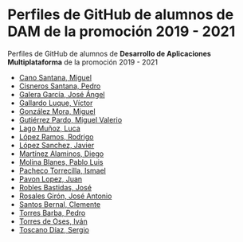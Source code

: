 # Perfiles de GitHub de alumnos de DAM de la promoción 2019 - 2021

Perfiles de GitHub de alumnos de **Desarrollo de Aplicaciones Multiplataforma** de la promoción 2019 - 2021


* [Cano Santana, Miguel](https://github.com/miguelcanosantana)
* [Cisneros Santana, Pedro](https://github.com/PedroCisnerosSantana)
* [Galera García, José Ángel](https://github.com/joseangelgalera)
* [Gallardo Luque, Víctor](https://github.com/VictorGallardo)
* [González Mora, Miguel](https://github.com/Miguelgm1693)
* [Gutiérrez Pardo, Miguel Valerio](https://github.com/BeTheVal)
* [Lago Muñoz, Luca](https://github.com/ROMthesheep)
* [López Ramos, Rodrigo](https://github.com/rodrigolopezramoss)
* [López Sanchez, Javier](https://github.com/javier-l0pez)
* [Martínez Alaminos, Diego](https://github.com/diegomartinezalaminos)
* [Molina Blanes, Pablo Luis](https://github.com/pabloluismolinablanes)
* [Pacheco Torrecilla, Ismael](https://github.com/ismaelpacheco13)
* [Pavon Lopez, Juan](https://github.com/JuanPavon)
* [Robles Bastidas, José](https://github.com/Jose-Robles)
* [Rosales Girón, José Antonio](https://github.com/joseantoniorosales)
* [Santos Bernal, Clemente](https://github.com/damcsb)
* [Torres Barba, Pedro](https://github.com/torrespedrob/Ejercicios-Java-19-20)
* [Torres de Oses, Iván](https://github.com/IvanTorres21)
* [Toscano Díaz, Sergio](https://github.com/sergiotoscanodiaz)


<!--* [Carmona Suárez, Francisco](https://github.com/Frankcs96)-->
<!--* [Chinea Rodriguez, Liset](https://github.com/LisetChineaRodriguez)-->
<!--* [Robles Gibaja, Alejandro](https://github.com/alejandroroblesgibaja)-->

